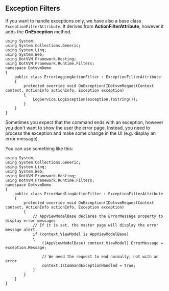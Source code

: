 ## Exception Filters

If you want to handle exceptions only, we have also a base class `ExceptionFilterAttribute`.
It derives from **ActionFilterAttribute**, however it adds the **OnException** method.

```CSHARP
using System;
using System.Collections.Generic;
using System.Linq;
using System.Web;
using DotVVM.Framework.Hosting;
using DotVVM.Framework.Runtime.Filters;
namespace DotvvmDemo
{
    public class ErrorLoggingActionFilter : ExceptionFilterAttribute
    {
        protected override void OnException(IDotvvmRequestContext context, ActionInfo actionInfo, Exception exception)
        {
			LogService.LogException(exception.ToString());
        }       
    }
}
```


Sometimes you expect that the command ends with an exception, however you don't
want to show the user the error page. Instead, you need to process the exception
and make some change in the UI (e.g. display an error message).

You can use something like this:

```CSHARP
using System;
using System.Collections.Generic;
using System.Linq;
using System.Web;
using DotVVM.Framework.Hosting;
using DotVVM.Framework.Runtime.Filters;
namespace DotvvmDemo
{
    public class ErrorHandlingActionFilter : ExceptionFilterAttribute
    {
        protected override void OnException(IDotvvmRequestContext context, ActionInfo actionInfo, Exception exception)
        {
			// AppViewModelBase declares the ErrorMessage property to display error messages
			// If it is set, the master page will display the error message alert.
            if (context.ViewModel is AppViewModelBase)
            {
				((AppViewModelBase) context.ViewModel).ErrorMessage = exception.Message;
                
				// We need the request to end normally, not with an error
                context.IsCommandExceptionHandled = true;
            }
        }       
    }
}
```
